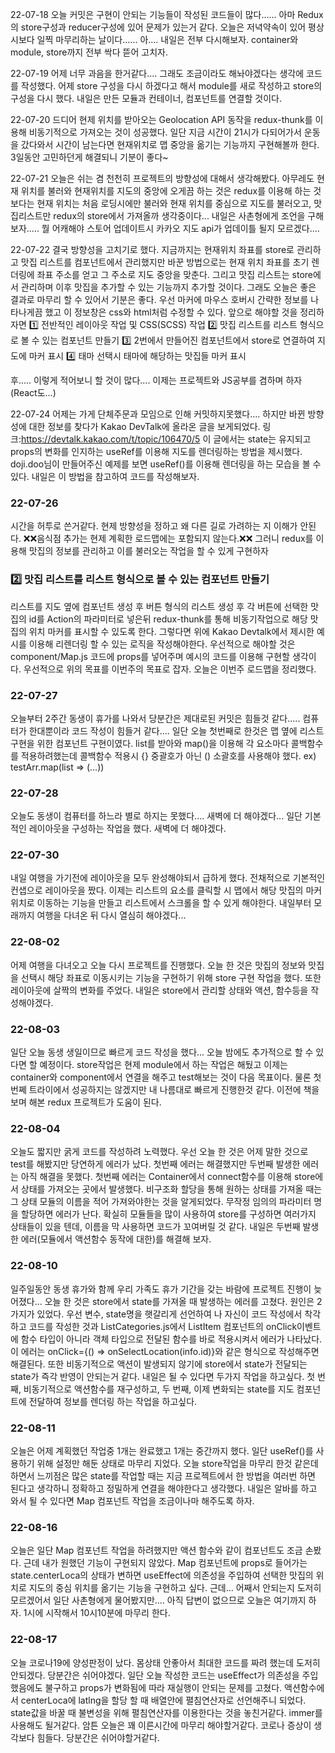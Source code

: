 22-07-18 
오늘 커밋은 구현이 안되는 기능들이 작성된 코드들이 많다......
아마 Redux의 store구성과 reducer구성에 있어 문제가 있는거 같다.
오늘은 저녁약속이 있어 평상시보다 일찍 마무리하는 날이다......
아.... 내일은 전부 다시해보자.
container와 module, store까지 전부 싹다 뜯어 고치자.

22-07-19
어제 너무 과음을 한거같다....
그래도 조금이라도 해놔야겠다는 생각에 코드를 작성했다.
어제 store 구성을 다시 하겠다고 해서 module를 새로 작성하고 store의 구성을 다시 했다.
내일은 만든 모듈과 컨테이너, 컴포넌트를 연결할 것이다.

22-07-20
드디어 현제 위치를 받아오는 Geolocation API 동작을 redux-thunk를 이용해 
비동기적으로 가져오는 것이 성공했다.
일단 지금 시간이 21시가 다되어가서 운동을 갔다와서 시간이 남는다면
현재위치로 맵 중앙을 옮기는 기능까지 구현해볼까 한다.
3일동안 고민하던게 해결되니 기분이 좋다~

22-07-21
오늘은 쉬는 겸 천천히 프로젝트의 방향성에 대해서 생각해봤다.
아무레도 현재 위치를 불러와 현재위치를 지도의 중앙에 오게끔 하는 것은 
redux를 이용해 하는 것 보다는 현재 위치는 처음 로딩시에만 불러와 현재 위치를 중심으로
지도를 불러오고, 맛집리스트만 redux의 store에서 가져올까 생각중이다...
내일은 사촌형에게 조언을 구해보자..... 뭘 어캐해야 스토어 업데이트시 
카카오 지도 api가 업데이틀 될지 모르겠다....

22-07-22
결국 방향성을 고치기로 했다.
지금까지는 현재위치 좌표를 store로 관리하고 맛집 리스트를 컴포넌트에서 관리했지만
바꾼 방법으로는 현재 위치 좌표를 초기 렌더링에 좌표 주소를 얻고 그 주소로 지도 중앙을 맞춘다.
그리고 맛집 리스트는 store에서 관리하며 이후 맛집을 추가할 수 있는 기능까지 추가할 것이다.
그래도 오늘은 좋은 결과로 마무리 할 수 있어서 기분은 좋다.
우선 마커에 마우스 호버시 간략한 정보를 나타나게끔 했고 이 정보창은 css와 html처럼 수정할 수 있다.
앞으로 해야할 것을 정리하자면 
1️⃣ 전반적인 레이아웃 작업 및 CSS(SCSS) 작업
2️⃣ 맛집 리스트를 리스트 형식으로 볼 수 있는 컴포넌트 만들기
3️⃣ 2번에서 만들어진 컴포넌트에서 store로 연결하여 지도에 마커 표시
4️⃣ 태마 선택시 태마에 해당하는 맛집들 마커 표시

후..... 이렇게 적어보니 할 것이 많다.... 이제는 프로젝트와 JS공부를 겸하며 하자(React도...)

22-07-24
어제는 가게 단체주문과 모임으로 인해 커밋하지못했다....
하지만 바뀐 방향성에 대한 정보를 찾다가 Kakao DevTalk에 올라온 글을 보게되었다.
링크:https://devtalk.kakao.com/t/topic/106470/5
이 글에서는 state는 유지되고 props의 변화를 인지하는 useRef를 이용해
지도를 렌더링하는 방법을 제시했다. doji.doo님이 만들어주신 예제를 보면 
useRef()를 이용해 렌더링을 하는 모습을 볼 수 있다.
내일은 이 방법을 참고하여 코드를 작성해보자.

### 22-07-26
시간을 허투로 쓴거같다.
현제 방향성을 정하고 왜 다른 길로 가려하는 지 이해가 안된다.
❌❌음식점 추가는 현제 계획한 로드맵에는 포함되지 않는다.❌❌
그러니 redux를 이용해 맛집의 정보를 관리하고 이를 불러오는 작업을 할 수 있게 구현하자

### 2️⃣ 맛집 리스트를 리스트 형식으로 볼 수 있는 컴포넌트 만들기
리스트를 지도 옆에 컴포넌트 생성 후 버튼 형식의 리스트 생성 후 각 버튼에 
선택한 맛집의 id를 Action의 파라미터로 넣은뒤 redux-thunk를 통해 비동기작업으로
해당 맛집의 위치 마커를 표시할 수 있도록 한다.
그렇다면 위에 Kakao Devtalk에서 제시한 예시를 이용해 
리렌더링 할 수 있는 로직을 작성해야한다.
우선적으로 해야할 것은 component/Map.js 코드에 props를 넣어주며
예시의 코드를 이용해 구현할 생각이다.
우선적으로 위의 목표를 이번주의 목표로 잡자.
오늘은 이번주 로드맵을 정리했다. 

### 22-07-27
오늘부터 2주간 동생이 휴가를 나와서 당분간은 제대로된 커밋은 힘들것 같다.....
컴퓨터가 한대뿐이라 코드 작성이 힘들거 같다....
일단 오늘 첫번째로 한것은 맵 옆에 리스트 구현을 위한 컴포넌트 구현이였다.
list를 받아와 map()을 이용해 각 요소마다 콜백함수를 적용하려했는데 콜백함수 적용시
{} 중괄호가 아닌 () 소괄호를 사용해야 했다.
ex) testArr.map(list => (...))

### 22-07-28
오늘도 동생이 컴퓨터를 하느라 별로 하지는 못했다....
새벽에 더 해야겠다...
일단 기본적인 레이아웃을 구성하는 작업을 했다.
새벽에 더 해야겠다.

### 22-07-30
내일 여행을 가기전에 레이아웃을 모두 완성해야되서 급하게 했다.
전채적으로 기본적인 컨샙으로 레이아웃을 짰다.
이제는 리스트의 요소를 클릭할 시 맵에서 해당 맛집의 마커 위치로
이동하는 기능을 만들고 리스트에서 스크롤을 할 수 있게 해야한다.
내일부터 모래까지 여행을 다녀온 뒤 다시 열심히 해야겠다...

### 22-08-02
어제 여행을 다녀오고 오늘 다시 프로젝트를 진행했다.
오늘 한 것은 맛집의 정보와 맛집을 선택시 해당 좌표로 이동시키는
기능을 구현하기 위해 store 구현 작업을 했다.
또한 레이아웃에 살짝의 변화를 주었다.
내일은 store에서 관리할 상태와 액션, 함수등을 작성해야겠다.

### 22-08-03
일단 오늘 동생 생일이므로 빠르게 코드 작성을 했다...
오늘 밤에도 추가적으로 할 수 있다면 할 예정이다.
store작업은 현제 module에서 하는 작업은 해뒀고 이제는
container와 component에서 연결을 해주고 test해보는 것이 다음 목표이다.
물론 첫번쩨 트라이에서 성공하지는 않겠지만 내 나름대로 빠르게 진행한것 같다.
이전에 책을 보며 해본 redux 프로젝트가 도움이 된다.

### 22-08-04
오늘도 짧지만 굵게 코드를 작성하려 노력했다.
우선 오늘 한 것은 어제 말한 것으로 test를 해봤지만 당연하게 에러가 났다.
첫번째 에러는 해결했지만 두번째 발생한 에러는 아직 해결을 못했다.
첫번째 에러는 Container에서 connect함수를 이용해 store에서 상태를 가져오는
곳에서 발생했다. 비구조화 할당을 통해 원하는 상태를 가져올 때는
그 상태 모듈의 이름을 적어 가져와야한는 것을 알게되었다.
무작정 임의의 파라미터 명을 할당하면 에러가 난다.
확실히 모듈들을 많이 사용하여 store를 구성하면 여러가지 상태들이 있을 텐데,
이름을 막 사용하면 코드가 꼬여버릴 것 같다.
내일은 두번째 발생한 에러(모듈에서 액션함수 동작에 대한)를 해결해 보자.

### 22-08-10
일주일동안 동생 휴가와 함께 우리 가족도 휴가 기간을 갖는 바람에
프로젝트 진행이 늦어졌다...
오늘 한 것은 store에서 state를 가져올 때 발생하는 에러를 고쳤다.
원인은 2가지가 있었다.
우선 변수, state명을 햇갈리게 선언하여 나 자신이 코드 작성에서 착각하고 코드를 작성한 것과
ListCategories.js에서 ListItem 컴포넌트의 onClick이벤트에 함수 타입이 아니라 객체 타입으로
전달된 함수를 바로 적용시켜서 에러가 나타났다. 이 에러는 onClick={() => onSelectLocation(info.id)}와 같은 형식으로 작성해주면 해결된다.
또한 비동기적으로 액션이 발생되지 않기에 store에서 state가
전달되는 state가 즉각 반영이 안되는거 같다.
내일은 될 수 있다면 두가지 작업을 하고싶다.
첫 번째, 비동기적으로 액션함수를 재구성하고,
두 번째, 이제 변화되는 state를 지도 컴포넌트에 전달하여 정보를 렌더링 하는 작업을 하고싶다.

### 22-08-11
오늘은 어제 계획했던 작업중 1개는 완료했고 1개는 중간까지 했다.
일단 useRef()를 사용하기 위해 설정만 해둔 상태로 마무리 지었다.
오늘 store작업을 마무리 한것 같은데 하면서 느끼점은
많은 state를 작업할 때는 지금 프로젝트에서 한 방법을 여러번 하면 된다고 생각하니
정확하고 정밀하게 연결을 해야한다고 생각했다.
내일은 알바를 하고 와서 될 수 있다면 Map 컴포넌트 작업을 조금이나마 해주도록 하자.

### 22-08-16
오늘은 일단 Map 컴포넌트 작업을 하려했지만 액션 함수와 같이 컴포넌트도 조금 손봤다.
근데 내가 원했던 기능이 구현되지 않았다.
Map 컴포넌트에 props로 들어가는 state.centerLoca의 상태가 변하면
useEffect에 의존성을 주입하여 선택한 맛집의 위치로 지도의 중심 위치를 옮기는 기능을 구현하고 싶다.
근데... 어째서 안되는지 도저히 모르겠어서 일단 사촌형에게 물어봤지만....
아직 답변이 없으므로 오늘은 여기까지 하자.
1시에 시작해서 10시10분에 마무리 한다.

### 22-08-17
오늘 코로나19에 양성판정이 났다.
몸상태 안좋아서 최대한 코드를 짜려 했는데 도저히 안되겠다.
당분간은 쉬어야겠다.
일단 오늘 작성한 코드는 useEffect가 의존성을 주입했음에도 불구하고 props가 변화됨에
따라 재실행이 안되는 문제를 고쳤다.
액션함수에서 centerLoca에 latlng을 할당 할 때 배열안에 펼침연산자로 선언해주니 되었다.
state값을 바꿀 때 불변성을 위해 펼침연산자를 이용한다는 것을 놓친거같다.
immer를 사용해도 될거같다.
암튼 오늘은 꽤 이른시간에 마무리 해야할거같다.
코로나 증상이 생각보다 힘들다.
당분간은 쉬어야할거같다.